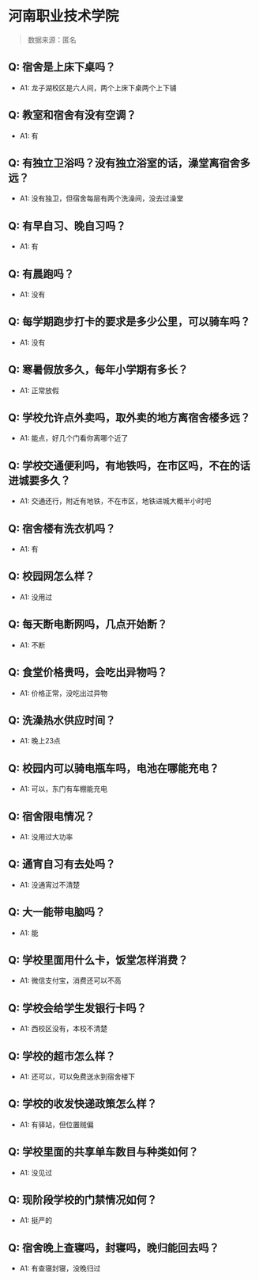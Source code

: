 # 河南职业技术学院

> 数据来源：匿名

## Q: 宿舍是上床下桌吗？

- A1: 龙子湖校区是六人间，两个上床下桌两个上下铺

## Q: 教室和宿舍有没有空调？

- A1: 有

## Q: 有独立卫浴吗？没有独立浴室的话，澡堂离宿舍多远？

- A1: 没有独卫，但宿舍每层有两个洗澡间，没去过澡堂

## Q: 有早自习、晚自习吗？

- A1: 有

## Q: 有晨跑吗？

- A1: 没有

## Q: 每学期跑步打卡的要求是多少公里，可以骑车吗？

- A1: 没有

## Q: 寒暑假放多久，每年小学期有多长？

- A1: 正常放假

## Q: 学校允许点外卖吗，取外卖的地方离宿舍楼多远？

- A1: 能点，好几个门看你离哪个近了

## Q: 学校交通便利吗，有地铁吗，在市区吗，不在的话进城要多久？

- A1: 交通还行，附近有地铁，不在市区，地铁进城大概半小时吧

## Q: 宿舍楼有洗衣机吗？

- A1: 有

## Q: 校园网怎么样？

- A1: 没用过

## Q: 每天断电断网吗，几点开始断？

- A1: 不断

## Q: 食堂价格贵吗，会吃出异物吗？

- A1: 价格正常，没吃出过异物

## Q: 洗澡热水供应时间？

- A1: 晚上23点

## Q: 校园内可以骑电瓶车吗，电池在哪能充电？

- A1: 可以，东门有车棚能充电

## Q: 宿舍限电情况？

- A1: 没用过大功率

## Q: 通宵自习有去处吗？

- A1: 没通宵过不清楚

## Q: 大一能带电脑吗？

- A1: 能

## Q: 学校里面用什么卡，饭堂怎样消费？

- A1: 微信支付宝，消费还可以不高

## Q: 学校会给学生发银行卡吗？

- A1: 西校区没有，本校不清楚

## Q: 学校的超市怎么样？

- A1: 还可以，可以免费送水到宿舍楼下

## Q: 学校的收发快递政策怎么样？

- A1: 有驿站，但位置贼偏

## Q: 学校里面的共享单车数目与种类如何？

- A1: 没见过

## Q: 现阶段学校的门禁情况如何？

- A1: 挺严的

## Q: 宿舍晚上查寝吗，封寝吗，晚归能回去吗？

- A1: 有查寝封寝，没晚归过

